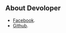 
## About Devoloper



- [Facebook](https://www.facebook.com/ayon.emon.16).
- [Github](https://github.com/emonhossen99).




